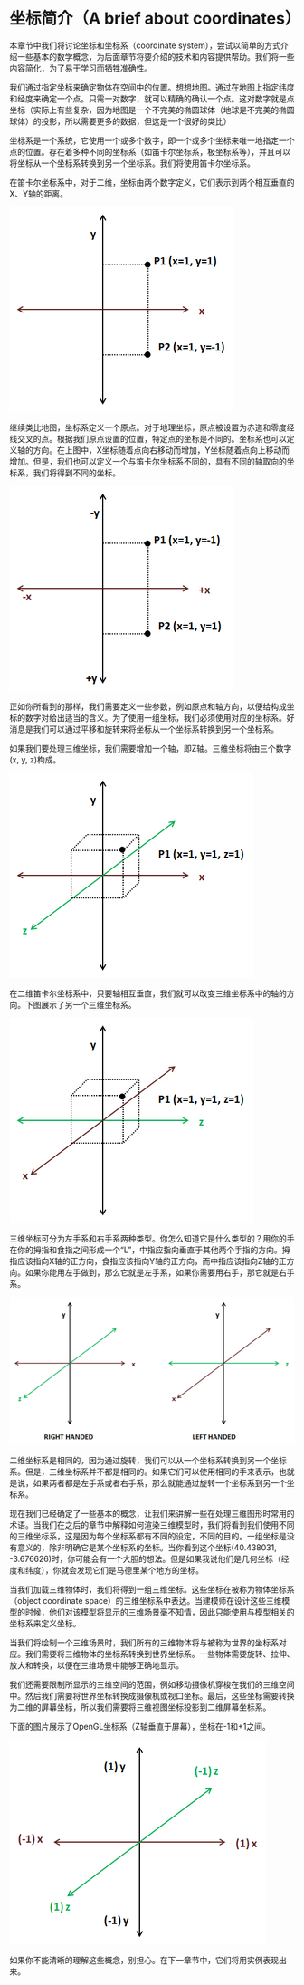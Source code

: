 # 坐标简介（A brief about coordinates）

本章节中我们将讨论坐标和坐标系（coordinate system），尝试以简单的方式介绍一些基本的数学概念，为后面章节将要介绍的技术和内容提供帮助。我们将一些内容简化，为了易于学习而牺牲准确性。

我们通过指定坐标来确定物体在空间中的位置。想想地图。通过在地图上指定纬度和经度来确定一个点。只需一对数字，就可以精确的确认一个点。这对数字就是点坐标（实际上有些复杂，因为地图是一个不完美的椭圆球体（地球是不完美的椭圆球体）的投影，所以需要更多的数据，但这是一个很好的类比）

坐标系是一个系统，它使用一个或多个数字，即一个或多个坐标来唯一地指定一个点的位置。存在着多种不同的坐标系（如笛卡尔坐标系，极坐标系等），并且可以将坐标从一个坐标系转换到另一个坐标系。我们将使用笛卡尔坐标系。

在笛卡尔坐标系中，对于二维，坐标由两个数字定义，它们表示到两个相互垂直的X、Y轴的距离。

![Cartesian Coordinate System](_static/03/cartesian_coordinate_system.png) 

继续类比地图，坐标系定义一个原点。对于地理坐标，原点被设置为赤道和零度经线交叉的点。根据我们原点设置的位置，特定点的坐标是不同的。坐标系也可以定义轴的方向。在上图中，X坐标随着点向右移动而增加，Y坐标随着点向上移动而增加。但是，我们也可以定义一个与笛卡尔坐标系不同的，具有不同的轴取向的坐标系，我们将得到不同的坐标。
 
![Alternative Cartesian Coordinate System](_static/03/alt_cartesian_coordinate_system.png)

正如你所看到的那样，我们需要定义一些参数，例如原点和轴方向，以便给构成坐标的数字对给出适当的含义。为了使用一组坐标，我们必须使用对应的坐标系。好消息是我们可以通过平移和旋转来将坐标从一个坐标系转换到另一个坐标系。

如果我们要处理三维坐标，我们需要增加一个轴，即Z轴。三维坐标将由三个数字(x, y, z)构成。
 
![3D Cartesian Coordinate System](_static/03/3d_cartesian_coordinate_system.png)

在二维笛卡尔坐标系中，只要轴相互垂直，我们就可以改变三维坐标系中的轴的方向。下图展示了另一个三维坐标系。
 
![Alternative 3D Cartesian Coordinate System](_static/03/alt_3d_cartesian_coordinate_system.png)

三维坐标可分为左手系和右手系两种类型。你怎么知道它是什么类型的？用你的手在你的拇指和食指之间形成一个“L”，中指应指向垂直于其他两个手指的方向。拇指应该指向X轴的正方向，食指应该指向Y轴的正方向，而中指应该指向Z轴的正方向。如果你能用左手做到，那么它就是左手系，如果你需要用右手，那它就是右手系。

![Right Handed vs Left Handed](_static/03/righthanded_lefthanded.png) 

二维坐标系是相同的，因为通过旋转，我们可以从一个坐标系转换到另一个坐标系。但是，三维坐标系并不都是相同的。如果它们可以使用相同的手来表示，也就是说，如果两者都是左手系或者右手系，那么就能通过旋转一个坐标系到另一个坐标系。

现在我们已经确定了一些基本的概念，让我们来讲解一些在处理三维图形时常用的术语。当我们在之后的章节中解释如何渲染三维模型时，我们将看到我们使用不同的三维坐标系，这是因为每个坐标系都有不同的设定，不同的目的。一组坐标是没有意义的，除非明确它是某个坐标系的坐标。当你看到这个坐标(40.438031, -3.676626)时，你可能会有一个大胆的想法。但是如果我说他们是几何坐标（经度和纬度），你就会发现它们是马德里某个地方的坐标。

当我们加载三维物体时，我们将得到一组三维坐标。这些坐标在被称为物体坐标系（object coordinate space）的三维坐标系中表达。当建模师在设计这些三维模型的时候，他们对该模型将显示的三维场景毫不知情，因此只能使用与模型相关的坐标系来定义坐标。

当我们将绘制一个三维场景时，我们所有的三维物体将与被称为世界的坐标系对应。我们需要将三维物体的坐标系转换到世界坐标系。一些物体需要旋转、拉伸、放大和转换，以便在三维场景中能够正确地显示。

我们还需要限制所显示的三维空间的范围，例如移动摄像机穿梭在我们的三维空间中。然后我们需要将世界坐标转换成摄像机或视口坐标。最后，这些坐标需要转换为二维的屏幕坐标，所以我们需要将三维视图坐标投影到二维屏幕坐标系。

下面的图片展示了OpenGL坐标系（Z轴垂直于屏幕），坐标在-1和+1之间。

![OpenGL coordinates](_static/03/opengl_coordinates.png) 

如果你不能清晰的理解这些概念，别担心。在下一章节中，它们将用实例表现出来。
